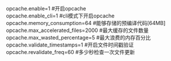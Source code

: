opcache.enable=1 #开启opcache   
opcache.enable_cli=1 #cli模式下开启opcache   
opcache.memory_consumption=64 #能够存储的预编译代码[64MB]   
opcache.max_accelerated_files=2000 #最大缓存的文件数量   
opcache.max_wasted_percentage=5 #最大浪费的内存百分比   
opcache.validate_timestamps=1 #开启文件时间戳验证   
opcache.revalidate_freq=60 #多少秒检查一次文件更新